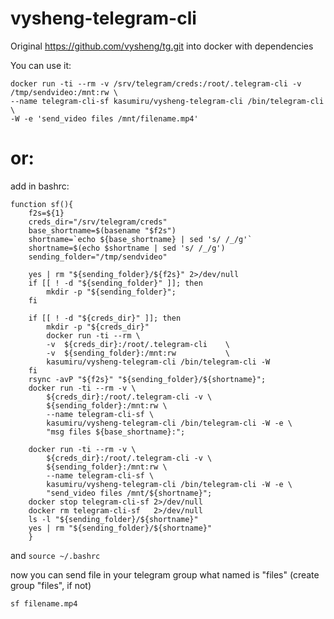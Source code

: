 # vysheng-telegram-cli


Original https://github.com/vysheng/tg.git into docker with dependencies

You can use it:
```
docker run -ti --rm -v /srv/telegram/creds:/root/.telegram-cli -v /tmp/sendvideo:/mnt:rw \
--name telegram-cli-sf kasumiru/vysheng-telegram-cli /bin/telegram-cli  \
-W -e 'send_video files /mnt/filename.mp4'
```

# or:
add in bashrc:
```# send to telegram throught docker
function sf(){
    f2s=${1}
    creds_dir="/srv/telegram/creds"
    base_shortname=$(basename "$f2s")
    shortname=`echo ${base_shortname} | sed 's/ /_/g'`
    shortname=$(echo $shortname | sed 's/ /_/g')
    sending_folder="/tmp/sendvideo"

    yes | rm "${sending_folder}/${f2s}" 2>/dev/null
    if [[ ! -d "${sending_folder}" ]]; then
        mkdir -p "${sending_folder}";
    fi

    if [[ ! -d "${creds_dir}" ]]; then
        mkdir -p "${creds_dir}"
        docker run -ti --rm \
        -v  ${creds_dir}:/root/.telegram-cli    \
        -v  ${sending_folder}:/mnt:rw           \
        kasumiru/vysheng-telegram-cli /bin/telegram-cli -W
    fi
    rsync -avP "${f2s}" "${sending_folder}/${shortname}";
    docker run -ti --rm -v \
        ${creds_dir}:/root/.telegram-cli -v \
        ${sending_folder}:/mnt:rw \
        --name telegram-cli-sf \
        kasumiru/vysheng-telegram-cli /bin/telegram-cli -W -e \
        "msg files ${base_shortname}:";

    docker run -ti --rm -v \
        ${creds_dir}:/root/.telegram-cli -v \
        ${sending_folder}:/mnt:rw \
        --name telegram-cli-sf \
        kasumiru/vysheng-telegram-cli /bin/telegram-cli -W -e \
        "send_video files /mnt/${shortname}";
    docker stop telegram-cli-sf 2>/dev/null
    docker rm telegram-cli-sf   2>/dev/null
    ls -l "${sending_folder}/${shortname}"
    yes | rm "${sending_folder}/${shortname}"
    }
```
and ```source ~/.bashrc```

now you can send file in your telegram group what named is "files" (create group "files", if not)
```
sf filename.mp4
